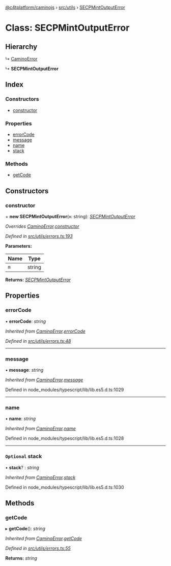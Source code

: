 [@c4tplatform/caminojs](../api.md) › [src/utils](../modules/src_utils.md) › [SECPMintOutputError](src_utils.secpmintoutputerror.md)

# Class: SECPMintOutputError

## Hierarchy

  ↳ [CaminoError](src_utils.caminoerror.md)

  ↳ **SECPMintOutputError**

## Index

### Constructors

* [constructor](src_utils.secpmintoutputerror.md#constructor)

### Properties

* [errorCode](src_utils.secpmintoutputerror.md#errorcode)
* [message](src_utils.secpmintoutputerror.md#message)
* [name](src_utils.secpmintoutputerror.md#name)
* [stack](src_utils.secpmintoutputerror.md#optional-stack)

### Methods

* [getCode](src_utils.secpmintoutputerror.md#getcode)

## Constructors

###  constructor

\+ **new SECPMintOutputError**(`m`: string): *[SECPMintOutputError](src_utils.secpmintoutputerror.md)*

*Overrides [CaminoError](src_utils.caminoerror.md).[constructor](src_utils.caminoerror.md#constructor)*

*Defined in [src/utils/errors.ts:193](https://github.com/chain4travel/caminojs/blob/ac57b5af/src/utils/errors.ts#L193)*

**Parameters:**

Name | Type |
------ | ------ |
`m` | string |

**Returns:** *[SECPMintOutputError](src_utils.secpmintoutputerror.md)*

## Properties

###  errorCode

• **errorCode**: *string*

*Inherited from [CaminoError](src_utils.caminoerror.md).[errorCode](src_utils.caminoerror.md#errorcode)*

*Defined in [src/utils/errors.ts:48](https://github.com/chain4travel/caminojs/blob/ac57b5af/src/utils/errors.ts#L48)*

___

###  message

• **message**: *string*

*Inherited from [CaminoError](src_utils.caminoerror.md).[message](src_utils.caminoerror.md#message)*

Defined in node_modules/typescript/lib/lib.es5.d.ts:1029

___

###  name

• **name**: *string*

*Inherited from [CaminoError](src_utils.caminoerror.md).[name](src_utils.caminoerror.md#name)*

Defined in node_modules/typescript/lib/lib.es5.d.ts:1028

___

### `Optional` stack

• **stack**? : *string*

*Inherited from [CaminoError](src_utils.caminoerror.md).[stack](src_utils.caminoerror.md#optional-stack)*

Defined in node_modules/typescript/lib/lib.es5.d.ts:1030

## Methods

###  getCode

▸ **getCode**(): *string*

*Inherited from [CaminoError](src_utils.caminoerror.md).[getCode](src_utils.caminoerror.md#getcode)*

*Defined in [src/utils/errors.ts:55](https://github.com/chain4travel/caminojs/blob/ac57b5af/src/utils/errors.ts#L55)*

**Returns:** *string*
